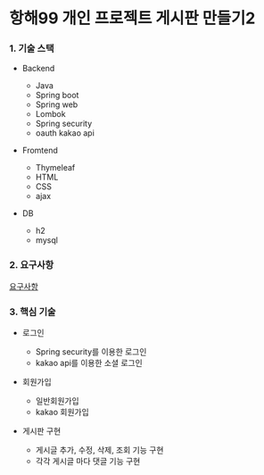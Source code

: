 # 항해99 개인 프로젝트 게시판 만들기2

### 1. 기술 스택
- Backend
  - Java
  - Spring boot
  - Spring web
  - Lombok
  - Spring security
  - oauth kakao api

- Fromtend
  - Thymeleaf
  - HTML
  - CSS
  - ajax

- DB
  - h2
  - mysql

### 2. 요구사항
[link]: https://github.com/zzangoobrother/hanghae-board-project2/blob/master/Requirements.md
[요구사항][link]

### 3. 핵심 기술
- 로그인
  - Spring security를 이용한 로그인
  - kakao api를 이용한 소셜 로그인

- 회원가입
  - 일반회원가입
  - kakao 회원가입

- 게시판 구현
  - 게시글 추가, 수정, 삭제, 조회 기능 구현
  - 각각 게시글 마다 댓글 기능 구현

